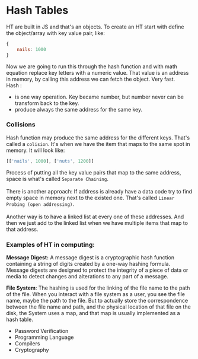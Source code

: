 # Hash Tables

HT are built in JS and that's an objects. 
To create an HT start with define the object/array with key value pair, like:
```js
{
    nails: 1000
}
```
Now we are going to run this through the hash function and with math equation replace key letters with a numeric 
value. That value is an address in memory, by calling this address we can fetch the object. Very fast. </br>
Hash :
- is one way operation. Key became number, but number never can be transform back to the key.
- produce always the same address for the same key. </br>
### Collisions
Hash function may produce the same address for the different keys. That's called a `colision`. It's when we have the 
item that maps to the same spot in memory. It will look like:
```js
[['nails', 1000], ['nuts', 1200]]
```
Process of putting all the key value pairs that map to the same address, space is what's called `Separate Chaining`. 
</br>
</br>
There is another approach: If address is already have a data code try to find empty space in memory next to the 
existed one. That's called `Linear Probing (open addressing)`. </br>
</br>
Another way is to have a linked list at every one of these addresses.
And then we just add to the linked list when we have multiple items that map to that address.

### Examples of HT in computing:
**Message Digest:** 
A message digest is a cryptographic hash function containing a string of digits created by a one-way hashing formula. Message digests are designed to protect the integrity of a piece of data or media to detect changes and alterations to any part of a message.

**File System**:
The hashing is used for the linking of the file name to the path of the file. When you interact with a file system as a user, you see the file name, maybe the path to the file. But to actually store the correspondence between the file name and path, and the physical location of that file on the disk, the System uses a map, and that map is usually implemented as a hash table.

- Password Verification
- Programming Language
- Compilers
- Cryptography
